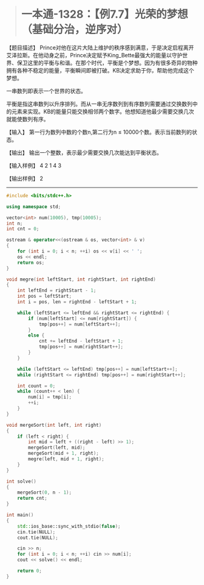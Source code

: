 > # 一本通-1328：【例7.7】光荣的梦想（基础分治，逆序对）

【题目描述】
Prince对他在这片大陆上维护的秩序感到满意，于是决定启程离开艾泽拉斯。在他动身之前，Prince决定赋予King_Bette最强大的能量以守护世界、保卫这里的平衡与和谐。在那个时代，平衡是个梦想。因为有很多奇异的物种拥有各种不稳定的能量，平衡瞬间即被打破。KB决定求助于你，帮助他完成这个梦想。

一串数列即表示一个世界的状态。

平衡是指这串数列以升序排列。而从一串无序数列到有序数列需要通过交换数列中的元素来实现。KB的能量只能交换相邻两个数字。他想知道他最少需要交换几次就能使数列有序。

【输入】
第一行为数列中数的个数n,第二行为n ≤ 10000个数。表示当前数列的状态。

【输出】
输出一个整数，表示最少需要交换几次能达到平衡状态。

【输入样例】
4
2 1 4 3

【输出样例】
2

-----

```c++
#include <bits/stdc++.h>

using namespace std;

vector<int> num(10005), tmp(10005);
int n;
int cnt = 0;

ostream & operator<<(ostream & os, vector<int> & v)
{
	for (int i = 0; i < n; ++i) os << v[i] << ' ';
	os << endl;
	return os;
}

void megre(int leftStart, int rightStart, int rightEnd)
{
	int leftEnd = rightStart - 1;
	int pos = leftStart;
	int i = pos, len = rightEnd - leftStart + 1;

	while (leftStart <= leftEnd && rightStart <= rightEnd) {
		if (num[leftStart] <= num[rightStart]) {
			tmp[pos++] = num[leftStart++];
		}
		else {
			cnt += leftEnd - leftStart + 1;
			tmp[pos++] = num[rightStart++];
		}
	}

	while (leftStart <= leftEnd) tmp[pos++] = num[leftStart++];
	while (rightStart <= rightEnd) tmp[pos++] = num[rightStart++];

	int count = 0;
	while (count++ < len) {
		num[i] = tmp[i];
		++i;
	}
}

void mergeSort(int left, int right)
{
	if (left < right) {
		int mid = left + ((right - left) >> 1);
		mergeSort(left, mid);
		mergeSort(mid + 1, right);
		megre(left, mid + 1, right);
	}
}

int solve()
{
	mergeSort(0, n - 1);
	return cnt;
}

int main()
{
	std::ios_base::sync_with_stdio(false);
	cin.tie(NULL);
	cout.tie(NULL);

	cin >> n;
	for (int i = 0; i < n; ++i) cin >> num[i];
	cout << solve() << endl;

	return 0;
}
```

